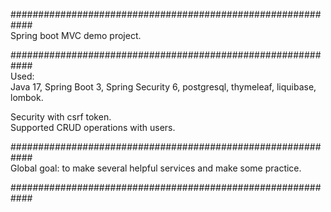 ############################################################<br>
Spring boot MVC demo project.<br>

############################################################<br>
Used:<br>
Java 17,
Spring Boot 3,
Spring Security 6,
postgresql, thymeleaf, liquibase, lombok.<br>

Security with csrf token.<br>
Supported CRUD operations with users.<br>

############################################################<br>
Global goal: to make several helpful services and make some practice.<br>

############################################################